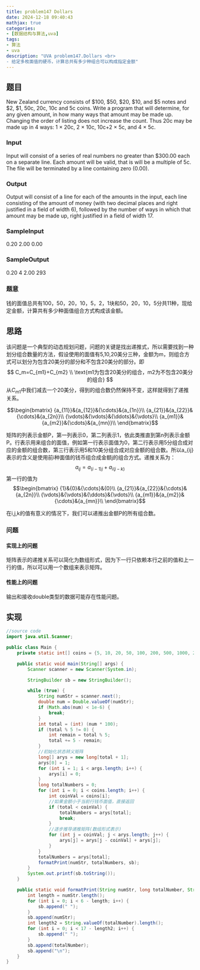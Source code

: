 ```yaml
---
title: problem147 Dollars
date: 2024-12-18 09:40:43
mathjax: true
categories:
- [数据结构与算法,uva]
tags:
- 算法
- uva
description: "UVA problem147.Dollars <br>
- 给定多枚面值的硬币，计算总共有多少种组合可以构成指定金额"
---
```


## 题目

New Zealand currency consists of $100, $50, $20, $10, and $5 notes and $2, $1, 50c, 20c, 10c and 5c coins. Write a program that will determine, for any given amount, in how many ways that amount may be made up. Changing the order of listing does not increase the count. Thus 20c may be made up in
4 ways: 1 $\times$ 20c, 2 $\times$ 10c, 10c+2 $\times$ 5c, and 4 $\times$ 5c.

### Input

Input will consist of a series of real numbers no greater than $300.00 each on a separate line. Each amount will be valid, that is will be a multiple of 5c. The file will be terminated by a line containing zero (0.00).

### Output

Output will consist of a line for each of the amounts in the input, each line consisting of the amount of money (with two decimal places and right justified in a field of width 6), followed by the number of ways in which that amount may be made up, right justified in a field of width 17.

### SampleInput

0.20
2.00
0.00

### SampleOutput

0.20 4
2.00 293

### 题意

钱的面值总共有100，50，20，10，5，2，1块和50，20，10，5分共11种，现给定金额，计算共有多少种面值组合方式构成该金额。

## 思路

该问题是一个典型的动态规划问题，问题的关键是找出递推式，所以需要找到一种划分组合数量的方法，假设使用的面值有5,10,20美分三种，金额为m，则组合方式可以划分为包含20美分的部分和不包含20美分的部分。即
$$ C_m=C_{m1}+C_{m2} \\
\text{m1为包含20美分的组合，m2为不包含20美分的组合}
$$
从$C_{m1}$中我们减去一个20美分，得到的组合数仍然保持不变，这样就得到了递推关系。

$$\begin{bmatrix}
{a_{11}}&{a_{12}}&{\cdots}&{a_{1n}}\\
{a_{21}}&{a_{22}}&{\cdots}&{a_{2n}}\\
{\vdots}&{\vdots}&{\ddots}&{\vdots}\\
{a_{m1}}&{a_{m2}}&{\cdots}&{a_{mn}}\\
\end{bmatrix}$$

矩阵的列表示金额P，第一列表示0，第二列表示1，依此类推直到第n列表示金额P。行表示用来组合的面值，例如第一行表示面值为0，第二行表示用5分组合成对应的金额的组合数，第三行表示用5和10美分组合成对应金额的组合数。所以a_{ij}表示的含义是使用前i种面值的钱币组合成金额j的组合方式。递推关系为：
$$ a_{ij}=a_{(i-1)j}+a_{i(j-k)} \tag{k表示第i行钱币面值}  $$
第一行的值为
$$\begin{bmatrix}
{1}&{0}&{\cdots}&{0}\\
{a_{21}}&{a_{22}}&{\cdots}&{a_{2n}}\\
{\vdots}&{\vdots}&{\ddots}&{\vdots}\\
{a_{m1}}&{a_{m2}}&{\cdots}&{a_{mn}}\\
\end{bmatrix}$$

在i,j,k的值有意义的情况下，我们可以递推出金额P的所有组合数。

### 问题

#### 实现上的问题

矩阵表示的递推关系可以简化为数组形式，因为下一行只依赖本行之前的值和上一行的值，所以可以用一个数组来表示矩阵。

#### 性能上的问题

输出和接收double类型的数据可能存在性能问题。

## 实现

```JAVA .{line-numbers}
//source code
import java.util.Scanner;

public class Main {
    private static int[] coins = {5, 10, 20, 50, 100, 200, 500, 1000, 2000, 5000, 10000};

    public static void main(String[] args) {
        Scanner scanner = new Scanner(System.in);

        StringBuilder sb = new StringBuilder();

        while (true) {
            String numStr = scanner.next();
            double num = Double.valueOf(numStr);
            if (Math.abs(num) < 1e-6) {
                break;
            }
            int total = (int) (num * 100);
            if (total % 5 != 0) {
                int remain = total % 5;
                total += 5 - remain;
            }
            //初始化状态转义矩阵
            long[] arys = new long[total + 1];
            arys[0] = 1;
            for (int i = 1; i < args.length; i++) {
                arys[i] = 0;
            }
            long totalNumbers = 0;
            for (int i = 0; i < coins.length; i++) {
                int coinVal = coins[i];
                //如果金额小于当前行钱币面值，直接返回
                if (total < coinVal) {
                    totalNumbers = arys[total];
                    break;
                }
                //逐步推导递推矩阵(数组形式表示)
                for (int j = coinVal; j < arys.length; j++) {
                    arys[j] = arys[j - coinVal] + arys[j];
                }
            }
            totalNumbers = arys[total];
            formatPrint(numStr, totalNumbers, sb);
        }
        System.out.printf(sb.toString());
    }

    public static void formatPrint(String numStr, long totalNumber, StringBuilder sb) {
        int length = numStr.length();
        for (int i = 0; i < 6 - length; i++) {
            sb.append(" ");
        }
        sb.append(numStr);
        int length2 = String.valueOf(totalNumber).length();
        for (int i = 0; i < 17 - length2; i++) {
            sb.append(" ");
        }
        sb.append(totalNumber);
        sb.append("\n");
    }
}
```
